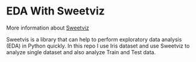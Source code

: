 # EDA With Sweetviz

More information about [Sweetviz](https://pypi.org/project/sweetviz/)

Sweetvis is a library that can help to perform exploratory data analysis (EDA) in Python quickly. In this repo I use Iris dataset and use Sweetviz to analyze single dataset
and also analyze Train and Test data.

